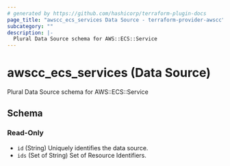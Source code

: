 ```yaml
---
# generated by https://github.com/hashicorp/terraform-plugin-docs
page_title: "awscc_ecs_services Data Source - terraform-provider-awscc"
subcategory: ""
description: |-
  Plural Data Source schema for AWS::ECS::Service
---
```


# awscc_ecs_services (Data Source)

Plural Data Source schema for AWS::ECS::Service



<!-- schema generated by tfplugindocs -->
## Schema

### Read-Only

- `id` (String) Uniquely identifies the data source.
- `ids` (Set of String) Set of Resource Identifiers.
